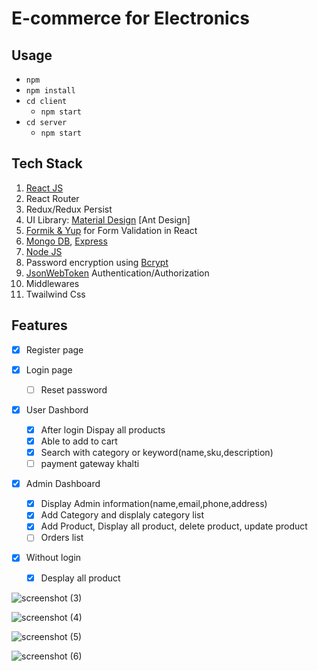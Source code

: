 # E-commerce for Electronics

## Usage
- `npm`
- `npm install`
 - `cd client`
   - `npm start`
 - `cd server`
   - `npm start`

## Tech Stack

1. [React JS](https://reactjs.org/docs/getting-started.html/)
2. React Router
3. Redux/Redux Persist
4. UI Library: [Material Design](https://mui.com/) [Ant Design]
5. [Formik & Yup](https://formik.org/docs/guides/validation) for Form Validation in React
6. [Mongo DB](https://www.mongodb.com/docs/), [Express](https://expressjs.com/en/starter/installing.html)
7. [Node JS](https://nodejs.org/en/)
8. Password encryption using [Bcrypt](https://www.becrypt.com/uk/)
10. [JsonWebToken](https://jwt.io/introduction) Authentication/Authorization
11. Middlewares
12. Twailwind Css

## Features

- [x] Register page

- [x] Login page
  - [ ] Reset password

- [x] User Dashbord
  - [x] After login Dispay all products
  - [x] Able to add to cart
  - [x] Search with category or keyword(name,sku,description)
  - [ ] payment gateway khalti

- [x] Admin Dashboard
  - [x] Display Admin information(name,email,phone,address)
   - [x] Add Category and displaly category list
   - [x] Add Product, Display all product, delete product, update product
  - [ ] Orders list

- [x] Without login
  - [x] Desplay all product

![screenshot (3)](https://github.com/nishantchy842/DigiTec_Ecommerce/assets/117557072/0f60234b-4524-4ef8-b712-ea9e1343ab2a)

![screenshot (4)](https://github.com/nishantchy842/DigiTec_Ecommerce/assets/117557072/2a0ec251-fd12-461e-aa46-06cbc09228df)

![screenshot (5)](https://github.com/nishantchy842/DigiTec_Ecommerce/assets/117557072/adf9538b-b92a-40d6-9c3a-f505103afea8)

![screenshot (6)](https://github.com/nishantchy842/DigiTec_Ecommerce/assets/117557072/4d015e25-b050-447b-9d96-f7f0bab1133c)













   
